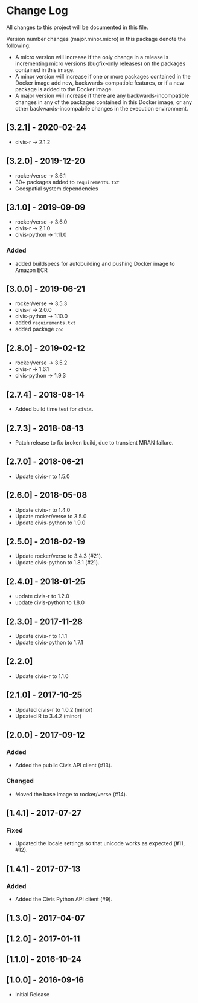 
# Change Log

All changes to this project will be documented in this file.

Version number changes (major.minor.micro) in this package denote the following:
- A micro version will increase if the only change in a release is incrementing micro versions (bugfix-only releases) on the packages contained in this image.
- A minor version will increase if one or more packages contained in the Docker image add new, backwards-compatible features, or if a new package is added to the Docker image.
- A major version will increase if there are any backwards-incompatible changes in any of the packages contained in this Docker image, or any other backwards-incompabile changes in the execution environment.

## [3.2.1] - 2020-02-24

- civis-r -> 2.1.2

## [3.2.0] - 2019-12-20

- rocker/verse -> 3.6.1
- 30+ packages added to `requirements.txt`
- Geospatial system dependencies

## [3.1.0] - 2019-09-09

- rocker/verse -> 3.6.0
- civis-r -> 2.1.0
- civis-python -> 1.11.0

### Added
- added buildspecs for autobuilding and pushing Docker image to Amazon ECR 

## [3.0.0] - 2019-06-21

- rocker/verse -> 3.5.3
- civis-r -> 2.0.0
- civis-python -> 1.10.0
- added `requirements.txt`
- added package `zoo`

## [2.8.0] - 2019-02-12

- rocker/verse -> 3.5.2
- civis-r -> 1.6.1
- civis-python -> 1.9.3

## [2.7.4] - 2018-08-14

- Added build time test for `civis`.

## [2.7.3] - 2018-08-13

- Patch release to fix broken build, due to transient MRAN failure.

## [2.7.0] - 2018-06-21

- Update civis-r to 1.5.0

## [2.6.0] - 2018-05-08

- Update civis-r to 1.4.0
- Update rocker/verse to 3.5.0
- Update civis-python to 1.9.0

## [2.5.0] - 2018-02-19

- Update rocker/verse to 3.4.3 (#21).
- Update civis-python to 1.8.1 (#21).

## [2.4.0] - 2018-01-25

- update civis-r to 1.2.0
- update civis-python to 1.8.0

## [2.3.0] - 2017-11-28

- Update civis-r to 1.1.1
- Update civis-python to 1.7.1

## [2.2.0]

- Update civis-r to 1.1.0

## [2.1.0] - 2017-10-25

- Updated civis-r to 1.0.2 (minor)
- Updated R to 3.4.2 (minor)

## [2.0.0] - 2017-09-12

### Added
- Added the public Civis API client (#13).

### Changed
- Moved the base image to rocker/verse (#14).

## [1.4.1] - 2017-07-27

### Fixed
- Updated the locale settings so that unicode works as expected (#11, #12).

## [1.4.1] - 2017-07-13

### Added
- Added the Civis Python API client (#9).

## [1.3.0] - 2017-04-07

## [1.2.0] - 2017-01-11

## [1.1.0] - 2016-10-24

## [1.0.0] - 2016-09-16

* Initial Release
